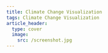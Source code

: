 ```yaml
---
title: Climate Change Visualization
tags: Climate Change Visualization
article_header:
  type: cover
  image:
    src: /screenshot.jpg
---
```


<!--more-->
